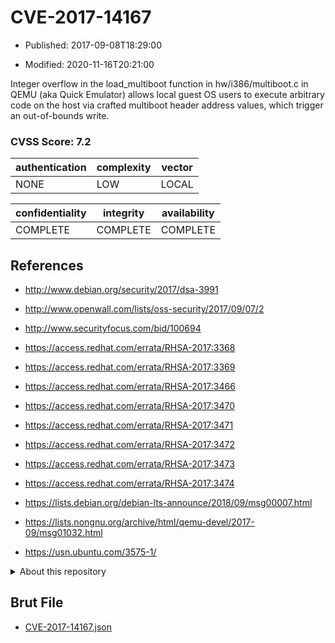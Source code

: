 # CVE-2017-14167

- Published: 2017-09-08T18:29:00

- Modified: 2020-11-16T20:21:00

Integer overflow in the load_multiboot function in hw/i386/multiboot.c in QEMU (aka Quick Emulator) allows local guest OS users to execute arbitrary code on the host via crafted multiboot header address values, which trigger an out-of-bounds write.

### CVSS Score: **7.2**

| authentication | complexity | vector |
| --- | --- | --- |
| NONE | LOW | LOCAL |

| confidentiality | integrity | availability |
| --- | --- | --- |
| COMPLETE | COMPLETE | COMPLETE |

## References

* http://www.debian.org/security/2017/dsa-3991

* http://www.openwall.com/lists/oss-security/2017/09/07/2

* http://www.securityfocus.com/bid/100694

* https://access.redhat.com/errata/RHSA-2017:3368

* https://access.redhat.com/errata/RHSA-2017:3369

* https://access.redhat.com/errata/RHSA-2017:3466

* https://access.redhat.com/errata/RHSA-2017:3470

* https://access.redhat.com/errata/RHSA-2017:3471

* https://access.redhat.com/errata/RHSA-2017:3472

* https://access.redhat.com/errata/RHSA-2017:3473

* https://access.redhat.com/errata/RHSA-2017:3474

* https://lists.debian.org/debian-lts-announce/2018/09/msg00007.html

* https://lists.nongnu.org/archive/html/qemu-devel/2017-09/msg01032.html

* https://usn.ubuntu.com/3575-1/

<details>
<summary>About this repository</summary> 

  This repository is part of the project [Live Hack CVE](https://github.com/Live-Hack-CVE). Main website can be found [www.live-hack.org](https://www.live-hack.org) 
  
  Made by [Sn0wAlice](https://github.com/Sn0wAlice) for the people that care about security and need to have a feed of the latest CVEs. Hope you enjoy it, don't forget to star the repo and follow me on [Twitter](https://twitter.com/Sn0wAlice) and [Github](https://github.com/Sn0wAlice). And that is my [personnal website](https://www.alice-snow.me/)

  - [Home Page](https://github.com/Live-Hack-CVE)
  - [Framework](https://github.com/Live-Hack-CVE/cve-framework)
  - [CVE database](https://github.com/Live-Hack-CVE/full_database)
  - [Changelog](https://github.com/Live-Hack-CVE/Changelog)
</details>

## Brut File

* [CVE-2017-14167.json](https://raw.githubusercontent.com/Live-Hack-CVE/full_database/main/cves/2017/CVE-2017-14167.json)

